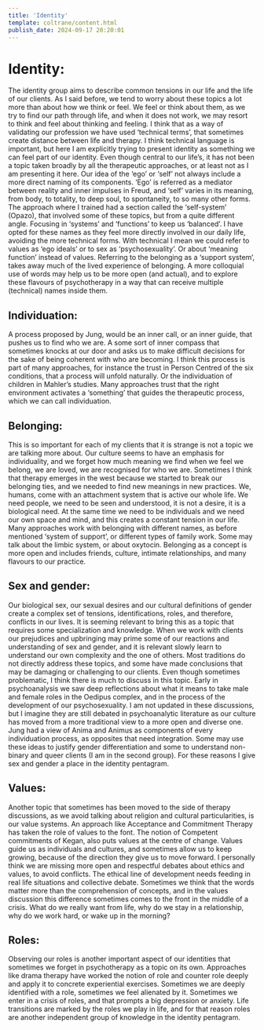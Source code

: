 ```yaml
---
title: 'Identity'
template: coltrane/content.html
publish_date: 2024-09-17 20:20:01
---
```


# Identity:
The identity group aims to describe common tensions in our life and the life of our clients. As I said before, we tend to worry about these topics a lot more than about how we think or feel. We feel or think about them, as we try to find our path through life, and when it does not work, we may resort to think and feel about thinking and feeling.
I think that as a way of validating our profession we have used ‘technical terms’, that sometimes create distance between life and therapy. I think technical language is important, but here I am explicitly trying to present identity as something we can feel part of our identity. 
Even though central to our life’s, it has not been a topic taken broadly by all the therapeutic approaches, or at least not as I am presenting it here. Our idea of the ‘ego’ or ‘self’ not always include a more direct naming of its components. ‘Ego’ is referred as a mediator between reality and inner impulses in Freud, and ‘self’ varies in its meaning, from body, to totality, to deep soul, to spontaneity, to so many other forms. 
The approach where I trained had a section called the ‘self-system’ (Opazo), that involved some of these topics, but from a quite different angle. Focusing in ‘systems’ and ‘functions’ to keep us ‘balanced’. 
I have opted for these names as they feel more directly involved in our daily life, avoiding the more technical forms. With technical I mean we could refer to values as ‘ego ideals’ or to sex as ‘psychosexuality’.  Or about ‘meaning function’ instead of values. Referring to the belonging as a ‘support system’, takes away much of the lived experience of belonging. A more colloquial use of words may help us to be more open (and actual), and to explore these flavours of psychotherapy in a way that can receive multiple (technical) names inside them.

## Individuation:
A process proposed by Jung, would be an inner call, or an inner guide, that pushes us to find who we are.
A some sort of inner compass that sometimes knocks at our door and asks us to make difficult decisions for the sake of being coherent with who are becoming. 
I think this process is part of many approaches, for instance the trust in Person Centred of the six conditions, that a process will unfold naturally. Or the individuation of children in Mahler’s studies. 
Many approaches trust that the right environment activates a ‘something’ that guides the therapeutic process, which we can call individuation. 

## Belonging:
This is so important for each of my clients that it is strange is not a topic we are talking more about. Our culture seems to have an emphasis for individuality, and we forget how much meaning we find when we feel we belong, we are loved, we are recognised for who we are. 
Sometimes I think that therapy emerges in the west because we started to break our belonging ties, and we needed to find new meanings in new practices.
We, humans, come with an attachment system that is active our whole life. We need people, we need to be seen and understood, it is not a desire, it is a biological need. At the same time we need to be individuals and we need our own space and mind, and this creates a constant tension in our life.
Many approaches work with belonging with different names, as before mentioned ‘system of support’, or different types of family work. Some may talk about the limbic system, or about oxytocin. 
Belonging as a concept is more open and includes friends, culture, intimate relationships, and many flavours to our practice. 

## Sex and gender:
Our biological sex, our sexual desires and our cultural definitions of gender create a complex set of tensions, identifications, roles, and therefore, conflicts in our lives. It is seeming relevant to bring this as a topic that requires some specialization and knowledge. 
When we work with clients our prejudices and upbringing may prime some of our reactions and understanding of sex and gender, and it is relevant slowly learn to understand our own complexity and the one of others.
Most traditions do not directly address these topics, and some have made conclusions that may be damaging or challenging to our clients. 
Even though sometimes problematic, I think there is much to discuss in this topic. Early in psychoanalysis we saw deep reflections about what it means to take male and female roles in the Oedipus complex, and in the process of the development of our psychosexuality. I am not updated in these discussions, but I imagine they are still debated in psychoanalytic literature as our culture has moved from a more traditional view to a more open and diverse one.
Jung had a view of Anima and Animus as components of every individuation process, as opposites that need integration. Some may use these ideas to justify gender differentiation and some to understand non-binary and queer clients (I am in the second group).
For these reasons I give sex and gender a place in the identity pentagram.

## Values:
Another topic that sometimes has been moved to the side of therapy discussions, as we avoid talking about religion and cultural particularities, is our value systems. 
An approach like Acceptance and Commitment Therapy has taken the role of values to the font. The notion of Competent commitments of Kegan, also puts values at the centre of change. 
Values guide us as individuals and cultures, and sometimes allow us to keep growing, because of the direction they give us to move forward. I personally think we are missing more open and respectful debates about ethics and values, to avoid conflicts. The ethical line of development needs feeding in real life situations and collective debate. Sometimes we think that the words matter more than the comprehension of concepts, and in the values discussion this difference sometimes comes to the front in the middle of a crisis.
What do we really want from life, why do we stay in a relationship, why do we work hard, or wake up in the morning?

## Roles:
Observing our roles is another important aspect of our identities that sometimes we forget in psychotherapy as a topic on its own.  Approaches like drama therapy have worked the notion of role and counter role deeply and apply it to concrete experiential exercises.
 Sometimes we are deeply identified with a role, sometimes we feel alienated by it. Sometimes we enter in a crisis of roles, and that prompts a big depression or anxiety. Life transitions are marked by the roles we play in life, and for that reason roles are another independent group of knowledge in the identity pentagram. 


